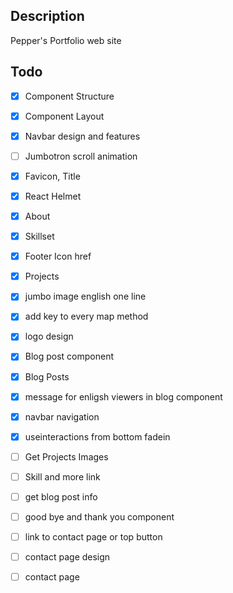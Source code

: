 ## Description
Pepper's Portfolio web site


## Todo
- [x] Component Structure 
- [x] Component Layout 
- [x] Navbar design and features 
- [ ] Jumbotron scroll animation 
- [x] Favicon, Title
- [x] React Helmet
- [x] About 
- [x] Skillset
- [x] Footer Icon href
- [x] Projects
- [x] jumbo image english one line

- [x] add key to every map method

- [x] logo design

- [x] Blog post component 
- [x] Blog Posts

- [x] message for enligsh viewers in blog component
- [x] navbar navigation
- [x] useinteractions from bottom fadein 

- [ ] Get Projects Images
- [ ] Skill and more link 
- [ ] get blog post info

- [ ] good bye and thank you component
- [ ] link to contact page or top button

- [ ] contact page design
- [ ] contact page
